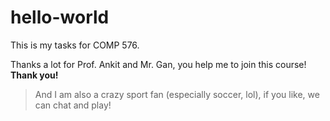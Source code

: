 # hello-world
This is my tasks for COMP 576.

Thanks a lot for Prof. Ankit and Mr. Gan, you help me to join this course! **Thank you!**
> And I am also a crazy sport fan (especially soccer, lol), if you like, we can chat and play!
